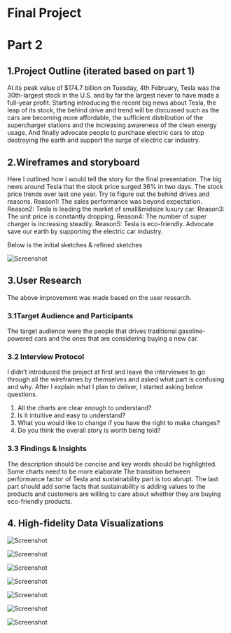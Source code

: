 # Final Project

# Part 2

## 1.Project Outline (iterated based on part 1)

At its peak value of $174.7 billion on Tuesday, 4th February, Tesla was the 30th-largest stock in the U.S. and by far the largest never to have made a full-year profit. Starting introducing the recent big news about Tesla, the leap of its stock, the behind drive and trend will be discussed such as the cars are becoming more affordable, the sufficient distribution of the supercharger stations and the increasing awareness of the clean energy usage. And finally advocate people to purchase electric cars to stop destroying the earth and support the surge of electric car industry. 


## 2.Wireframes and storyboard

Here I outlined how I would tell the story for the final presentation. 
The big news around Tesla that the stock price surged 36% in two days.
The stock price trends over last one year.
Try to figure out the behind drives and reasons.
Reason1: The sales performance was beyond expectation.
Reason2: Tesla is leading the market of small&midsize luxury car.
Reason3: The unit price is constantly dropping.
Reason4: The number of super charger is increasing steadily.
Reason5: Tesla is eco-friendly.
Advocate save our earth by supporting the electric car industry.

Below is the initial sketches & refined sketches

![Screenshot](part2wireframe.jpg)

## 3.User Research

The above improvement was made based on the user research.

### 3.1Target Audience and Participants

The target audience were the people that drives traditional gasoline-powered cars and the ones that are considering buying a new car.

### 3.2 Interview Protocol

I didn’t introduced the project at first and leave the interviewee to go through all the wireframes by themselves and asked what part is confusing and why. After I explain what I plan to deliver, I started asking below questions.

1. All the charts are clear enough to understand?
2. Is it intuitive and easy to understand?
3. What you would like to change if you have the right to make changes?
4. Do you think the overall story is worth being told?
### 3.3 Findings & Insights

The description should be concise and key words should be highlighted.
Some charts need to be more elaborate
The transition between performance factor of Tesla and sustainability part is too abrupt.
The last part should add some facts that sustainability is adding values to the products and customers are willing to care about whether they are buying eco-friendly products.

## 4. High-fidelity Data Visualizations

![Screenshot](01-TeslaStock.png)

![Screenshot](02-TeslaVehiclesDelivered.png)

![Screenshot](03-SalesPerformanceofSmallMidsizeLuxuryCars.png)

![Screenshot](04-PriceTrendofModelSModelX.png)

![Screenshot](05-Supercharger.png)

![Screenshot](06-CO2Concentration.png)

![Screenshot](07-Temperature.png)
